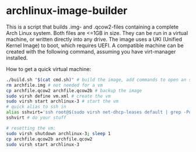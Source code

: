# archlinux-image-builder

This is a script that builds .img- and .qcow2-files containing a complete Arch Linux system. Both files are <=1GB in size. They can be run in a virtual machine, or written directly into any drive. The image uses a UKI (Unified Kernel Image) to boot, which requires UEFI. A compatible machine can be created with the following command, assuming you have virt-manager installed.

How to get a quick virtual machine:

```bash
./build.sh "$(cat cmd.sh)" # build the image, add commands to open an ssh server
rm archfile.img # not needed for a vm
cp archfile.qcow2 archfile.qcow2b # backup the image
sudo virsh define vm.xml # create the vm
sudo virsh start archlinux-3 # start the vm
# quick alias to ssh in
alias sshvirt='ssh root@$(sudo virsh net-dhcp-leases default | grep -Po "(\d{1,3}\.){3}\d{1,3}")'
sshvirt # do your stuff

# resetting the vm:
sudo virsh shutdown archlinux-3; sleep 1
cp archfile.qcow2b archfile.qcow2
sudo virsh start archlinux-3
```